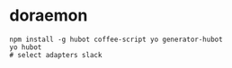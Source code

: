 # doraemon

```
npm install -g hubot coffee-script yo generator-hubot
yo hubot
# select adapters slack
```

